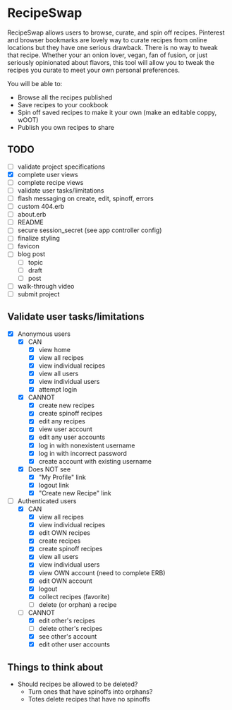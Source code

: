 # RecipeSwap

RecipeSwap allows users to browse, curate, and spin off recipes. Pinterest and browser bookmarks are lovely way to curate recipes from online locations but they have one serious drawback. There is no way to tweak that recipe. Whether your an onion lover, vegan, fan of fusion, or just seriously opinionated about flavors, this tool will allow you to tweak the recipes you curate to meet your own personal preferences.

You will be able to:

- Browse all the recipes published
- Save recipes to your cookbook
- Spin off saved recipes to make it your own (make an editable coppy, wOOT)
- Publish you own recipes to share

## TODO

- [ ] validate project specifications
- [x] complete user views
- [ ] complete recipe views
- [ ] validate user tasks/limitations
- [ ] flash messaging on create, edit, spinoff, errors
- [ ] custom 404.erb
- [ ] about.erb
- [ ] README
- [ ] secure session_secret (see app controller config)
- [ ] finalize styling
- [ ] favicon
- [ ] blog post
  - [ ] topic
  - [ ] draft
  - [ ] post
- [ ] walk-through video
- [ ] submit project

## Validate user tasks/limitations

- [x] Anonymous users
  - [x] CAN
    - [x] view home
    - [x] view all recipes
    - [x] view individual recipes
    - [x] view all users
    - [x] view individual users
    - [x] attempt login
  - [x] CANNOT
    - [X] create new recipes
    - [x] create spinoff recipes
    - [x] edit any recipes
    - [x] view user account
    - [x] edit any user accounts
    - [x] log in with nonexistent username
    - [x] log in with incorrect password
    - [x] create account with existing username
  - [x] Does NOT see
	  - [x] "My Profile" link
    - [x] logout link
    - [x] "Create new Recipe" link

- [ ] Authenticated users
  - [x] CAN
    - [x] view all recipes
    - [x] view individual recipes
    - [x] edit OWN recipes
    - [x] create recipes
    - [x] create spinoff recipes
    - [x] view all users
    - [x] view individual users
    - [x] view OWN account (need to complete ERB)
    - [x] edit OWN account
    - [x] logout
    - [x] collect recipes (favorite)
    - [ ] delete (or orphan) a recipe
  - [ ] CANNOT
    - [x] edit other's recipes
    - [ ] delete other's recipes
    - [x] see other's account
    - [x] edit other user accounts

## Things to think about

- Should recipes be allowed to be deleted?
  - Turn ones that have spinoffs into orphans?
  - Totes delete recipes that have no spinoffs
